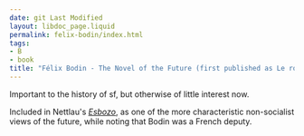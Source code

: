 ```yaml
---
date: git Last Modified
layout: libdoc_page.liquid
permalink: felix-bodin/index.html
tags:
- B
- book
title: "Félix Bodin - The Novel of the Future (first published as Le roman de l'avenir)"
---
```


Important to the history of sf, but otherwise of little interest now.

Included in Nettlau's <a href="biblio.htm#Nettlau: Esbozo">_Esbozo_</a>, as one of the more characteristic non-socialist views of the future, while noting that Bodin was a French deputy.